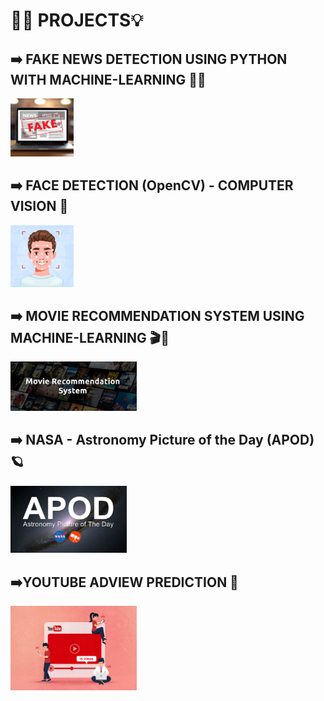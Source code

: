 # ⛓️‍💥 PROJECTS💡
## ➡️ FAKE NEWS DETECTION USING PYTHON WITH MACHINE-LEARNING 📰🚫
<img src="https://github.com/naman648/PROJECTS/blob/c8f621e79570fa0992d57e979c511aaf3b7e630a/FAKE_NEWS_DETECTION_USING_PYTHON_WITH_ML/fake_news_logo.png" width=20% height=20%>

## ➡️ FACE DETECTION (OpenCV) - COMPUTER VISION 🤖
<img src="https://github.com/naman648/PROJECTS/blob/176af287d2b0f16d2c7de5ee5ebf53814e3f74e4/Face_Detection(OpenCV)%20-%20Computer_Vision/FACE_detection_logo.jpg" width=20% height=20%>

## ➡️ MOVIE RECOMMENDATION SYSTEM USING MACHINE-LEARNING 🎬🍿
<img src="https://github.com/naman648/PROJECTS/blob/2a2d03eec224a611dd354606af4e5ca4eff68c08/Movie_Recommendation_System_using_ML/movie.logo.jpg" width=40% height=30%>

## ➡️ NASA - Astronomy Picture of the Day (APOD)🪐
<img src="https://github.com/naman648/PROJECTS/blob/3394e7b8cb78ed2f9937814e155a2711a000eb48/NASA_Image_Extraction_And_Audio_Explaination/Apod_logo.png" width=37% height=35%>

## ➡️YOUTUBE ADVIEW PREDICTION 📀
<img src = "https://github.com/naman648/PROJECTS/blob/56fcef140982f07ee882e691b3a7090a5b1ff368/Youtube_AdView_Prediction/ytviewslogo.jpg" width = 40% height = 10%>

